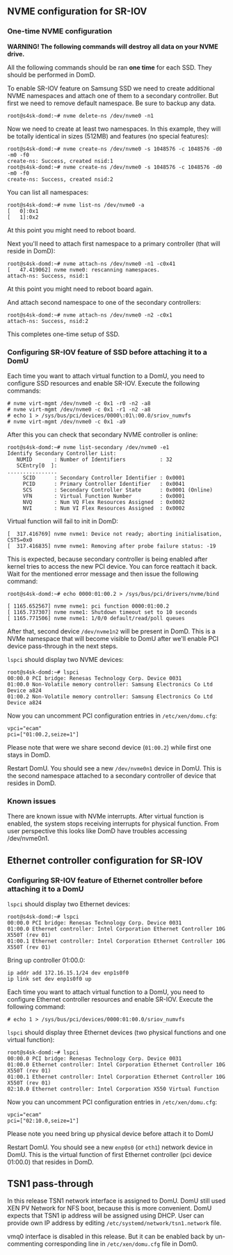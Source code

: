 ## NVME configuration for SR-IOV

### One-time NVME configuration

**WARNING! The following commands will destroy all data on your NVME
drive.**

All the following commands should be ran **one time** for each SSD. They
should be performed in DomD.

To enable SR-IOV feature on Samsung SSD we need to create additional
NVME namespaces and attach one of them to a secondary controller. But
first we need to remove default namespace. Be sure to backup any data.

```
root@s4sk-domd:~# nvme delete-ns /dev/nvme0 -n1
```

Now we need to create at least two namespaces. In this example, they will be
totally identical in sizes (512MB) and features (no special features):

```
root@s4sk-domd:~# nvme create-ns /dev/nvme0 -s 1048576 -c 1048576 -d0 -m0 -f0
create-ns: Success, created nsid:1
root@s4sk-domd:~# nvme create-ns /dev/nvme0 -s 1048576 -c 1048576 -d0 -m0 -f0
create-ns: Success, created nsid:2
```

You can list all namespaces:

```
root@s4sk-domd:~# nvme list-ns /dev/nvme0 -a
[   0]:0x1
[   1]:0x2
```

At this point you might need to reboot board.

Next you'll need to attach first namespace to a primary controller
(that will reside in DomD):

```
root@s4sk-domd:~# nvme attach-ns /dev/nvme0 -n1 -c0x41
[   47.419062] nvme nvme0: rescanning namespaces.
attach-ns: Success, nsid:1
```

At this point you might need to reboot board again.

And attach second namespace to one of the secondary controllers:

```
root@s4sk-domd:~# nvme attach-ns /dev/nvme0 -n2 -c0x1
attach-ns: Success, nsid:2
```

This completes one-time setup of SSD.


### Configuring SR-IOV feature of SSD before attaching it to a DomU

Each time you want to attach virtual function to a DomU, you need to
configure SSD resources and enable SR-IOV. Execute the following commands:

```
# nvme virt-mgmt /dev/nvme0 -c 0x1 -r0 -n2 -a8
# nvme virt-mgmt /dev/nvme0 -c 0x1 -r1 -n2 -a8
# echo 1 > /sys/bus/pci/devices/0000\:01\:00.0/sriov_numvfs
# nvme virt-mgmt /dev/nvme0 -c 0x1 -a9
```

After this you can check that secondary NVME controller is online:

```
root@s4sk-domd:~# nvme list-secondary /dev/nvme0 -e1
Identify Secondary Controller List:
   NUMID       : Number of Identifiers           : 32
   SCEntry[0  ]:
................
     SCID      : Secondary Controller Identifier : 0x0001
     PCID      : Primary Controller Identifier   : 0x0041
     SCS       : Secondary Controller State      : 0x0001 (Online)
     VFN       : Virtual Function Number         : 0x0001
     NVQ       : Num VQ Flex Resources Assigned  : 0x0002
     NVI       : Num VI Flex Resources Assigned  : 0x0002
```

Virtual function will fail to init in DomD:

```
[  317.416769] nvme nvme1: Device not ready; aborting initialisation, CSTS=0x0
[  317.416835] nvme nvme1: Removing after probe failure status: -19
```

This is expected, because secondary controller is being enabled after
kernel tries to access the new PCI device. You can force reattach it
back. Wait for the mentioned error message and then issue the
following command:

```
root@s4sk-domd:~# echo 0000:01:00.2 > /sys/bus/pci/drivers/nvme/bind

[ 1165.652567] nvme nvme1: pci function 0000:01:00.2
[ 1165.737307] nvme nvme1: Shutdown timeout set to 10 seconds
[ 1165.771506] nvme nvme1: 1/0/0 default/read/poll queues
```

After that, second device `/dev/nvme1n2` will be present in DomD. This
is a NVMe namespace that will become visible to DomU after we'll enable
PCI device pass-through in the next steps.

`lspci` should display two NVME devices:

```
root@s4sk-domd:~# lspci
00:00.0 PCI bridge: Renesas Technology Corp. Device 0031
01:00.0 Non-Volatile memory controller: Samsung Electronics Co Ltd Device a824
01:00.2 Non-Volatile memory controller: Samsung Electronics Co Ltd Device a824
```

Now you can uncomment PCI configuration entries in `/etc/xen/domu.cfg`:

```
vpci="ecam"
pci=["01:00.2,seize=1"]
```

Please note that were we share second device (`01:00.2`) while first one stays in DomD.

Restart DomU. You should see a new `/dev/nvme0n1` device in DomU. This
is the second namespace attached to a secondary controller of device
that resides in DomD.

### Known issues

There are known issue with NVMe interrupts. After virtual function is
enabled, the system stops receiving interrupts for physical
function. From user perspective this looks like DomD have troubles
accessing /dev/nvme0n1.

## Ethernet controller configuration for SR-IOV

### Configuring SR-IOV feature of Ethernet controller before attaching it to a DomU

`lspci` should display two Ethernet devices:

```
root@s4sk-domd:~# lspci
00:00.0 PCI bridge: Renesas Technology Corp. Device 0031
01:00.0 Ethernet controller: Intel Corporation Ethernet Controller 10G X550T (rev 01)
01:00.1 Ethernet controller: Intel Corporation Ethernet Controller 10G X550T (rev 01)
```

Bring up controller 01:00.0:

```
ip addr add 172.16.15.1/24 dev enp1s0f0
ip link set dev enp1s0f0 up
```

Each time you want to attach virtual function to a DomU, you need to
configure Ethernet controller resources and enable SR-IOV.
Execute the following command:

```
# echo 1 > /sys/bus/pci/devices/0000:01:00.0/sriov_numvfs
```

`lspci` should display three Ethernet devices (two physical functions and
one virtual function):

```
root@s4sk-domd:~# lspci
00:00.0 PCI bridge: Renesas Technology Corp. Device 0031
01:00.0 Ethernet controller: Intel Corporation Ethernet Controller 10G X550T (rev 01)
01:00.1 Ethernet controller: Intel Corporation Ethernet Controller 10G X550T (rev 01)
02:10.0 Ethernet controller: Intel Corporation X550 Virtual Function
```

Now you can uncomment PCI configuration entries in `/etc/xen/domu.cfg`:

```
vpci="ecam"
pci=["02:10.0,seize=1"]
```

Please note you need bring up physical device before attach it to DomU

Restart DomU. You should see a new `enp0s0` (or `eth1`) network device in DomU. This
is the virtual function of first Ethernet controller (pci device 01:00.0)
that resides in DomD.

## TSN1 pass-through

In this release TSN1 network interface is assigned to DomU. DomU still
used XEN PV Network for NFS boot, because this is more
convenient. DomU expects that TSN1 ip address will be assigned using
DHCP. User can provide own IP address by editing
`/etc/systemd/network/tsn1.network` file.

vmq0 interface is disabled in this release. But it can be enabled back
by un-commenting corresponding line in `/etc/xen/domu.cfg` file in
Dom0.
